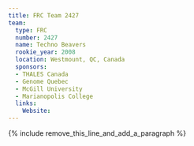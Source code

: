 ```yaml
---
title: FRC Team 2427
team:
  type: FRC
  number: 2427
  name: Techno Beavers
  rookie_year: 2008
  location: Westmount, QC, Canada
  sponsors:
  - THALES Canada
  - Genome Quebec
  - McGill University
  - Marianopolis College
  links:
    Website:
---
```


{% include remove_this_line_and_add_a_paragraph %}